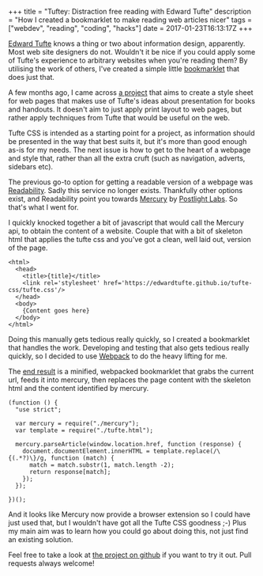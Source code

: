+++
title = "Tuftey: Distraction free reading with Edward Tufte"
description = "How I created a bookmarklet to make reading web articles nicer"
tags = ["webdev", "reading", "coding", "hacks"]
date = 2017-01-23T16:13:17Z
+++

[Edward Tufte](https://en.wikipedia.org/wiki/Edward_Tufte) knows a thing or two about information design, apparently. Most web site designers do not. Wouldn't it be nice if you could apply some of Tufte's experience to arbitrary websites when you're reading them? By utilising the work of others, I've created a simple little [bookmarklet](https://en.wikipedia.org/wiki/Bookmarklet) that does just that.

A few months ago, I came across [a project](https://edwardtufte.github.io/tufte-css/) that aims to create a style sheet for web pages that makes use of Tufte's ideas about presentation for books and handouts. It doesn't aim to just apply print layout to web pages, but rather apply techniques from Tufte that would be useful on the web.

Tufte CSS is intended as a starting point for a project, as information should be presented in the way that best suits it, but it's more than good enough as-is for my needs. The next issue is how to get to the heart of a webpage and style that, rather than all the extra cruft (such as navigation, adverts, sidebars etc).

The previous go-to option for getting a readable version of a webpage was [Readability](https://www.readability.com/). Sadly this service no longer exists. Thankfully other options exist, and Readability point you towards [Mercury](https://mercury.postlight.com/) by [Postlight Labs](https://postlight.com/labs/). So that's what I went for.

I quickly knocked together a bit of javascript that would call the Mercury api, to obtain the content of a website. Couple that with a bit of skeleton html that applies the tufte css and you've got a clean, well laid out, version of the page.

```
<html>
  <head>
    <title>{title}</title>
    <link rel='stylesheet' href='https://edwardtufte.github.io/tufte-css/tufte.css'/>
  </head>
  <body>
    {Content goes here}
  </body>
</html>
```

Doing this manually gets tedious really quickly, so I created a bookmarklet that handles the work. Developing and testing that also gets tedious really quickly, so I decided to use [Webpack](https://webpack.github.io/) to do the heavy lifting for me.

The [end result](https://github.com/gilesp/tuftey) is a minified, webpacked bookmarklet that grabs the current url, feeds it into mercury, then replaces the page content with the skeleton html and the content identified by mercury.

```
(function () {
  "use strict";

  var mercury = require("./mercury");
  var template = require("./tufte.html");

  mercury.parseArticle(window.location.href, function (response) {
    document.documentElement.innerHTML = template.replace(/\{(.*?)\}/g, function (match) {
      match = match.substr(1, match.length -2);
      return response[match];
    });
  });

})();
```

And it looks like Mercury now provide a browser extension so I could have just used that, but I wouldn't have got all the Tufte CSS goodness ;-) Plus my main aim was to learn how you could go about doing this, not just find an existing solution.

Feel free to take a look at [the project on github](https://github.com/gilesp/tuftey) if you want to try it out. Pull requests always welcome!
